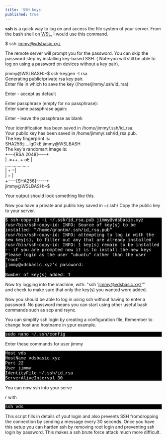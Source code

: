 ```yaml
---
title: 'SSH keys'
published: true
---
```


<p>    
    <b>ssh</b> is a quick way to log on and access the file system of your server. From the bash shell on <a href="https://vdsbasic.xyz/install-lamp-on-windows-10/">WSL</a>, I would use this command.</p>

<p style="font-family:Courier; color:white; background-color:black;">

$ ssh  jimmy@vdsbasic.xyz

</p>

<p>The remote server will prompt you for the password. You can skip the password step by installing key-based SSH. ( Note:you will still be able to log on using a password on devices without a key pair).</p>


<p style="font-family:Courier; color:white; background-color:black;">


jimmy@WSLBASH:~$ ssh-keygen -t rsa<br>
Generating public/private rsa key pair.<br>
Enter file in which to save the key (/home/jimmy/.ssh/id_rsa):<br>
  

</p>
<p>
Enter - accept as default</p>

<p style="font-family:Courier; color:white; background-color:black;">

Enter passphrase (empty for no passphrase):<br>
Enter same passphrase again:<br>

</p>

<p>Enter - leave the passphrase as blank</p>


<p style="font-family:Courier; color:white; background-color:black;">

Your identification has been saved in /home/jimmy/.ssh/id_rsa.<br>
Your public key has been saved in /home/jimmy/.ssh/id_rsa.pub.<br>
The key fingerprint is:<br>
SHA256:j....lgOkE jimmy@WSLBASH<br>
The key's randomart image is:<br>
+---[RSA 2048]----+<br>
|   .=++..+ oE    |<br>
...................<br>
|              + =|<br>
|               = |<br>
+----[SHA256]-----+<br>
jimmy@WSLBASH:~$<br>

</p>

<p>Your output should look something like this.</p>

<p>Now you have a private and public key saved in ~/.ssh/
Copy the public key to your server.</p>


<p style="font-family:Courier; color:white; background-color:black;">
$ ssh-copy-id -i ~/.ssh/id_rsa.pub jimmy@vdsbasic.xyz<br>
/usr/bin/ssh-copy-id: INFO: Source of key(s) to be installed: "/home/grantm/.ssh/id_rsa.pub"<br>
/usr/bin/ssh-copy-id: INFO: attempting to log in with the new key(s), to filter out any that are already installed<br>
/usr/bin/ssh-copy-id: INFO: 1 key(s) remain to be installed -- if you are prompted now it is to install the new keys<br>
Please login as the user "ubuntu" rather than the user "root".<br>
jimmy@vdsbasic.xyz's password: <br>
<br>
Number of key(s) added: 1<br>

Now try logging into the machine, with:   "ssh 'jimmy@vdsbasic.xyz'"<br>
and check to make sure that only the key(s) you wanted were added.<br>

</p>

<p>
Now you should be able to log in using ssh without having to enter a password. No password means you can start using other useful bash commands such as scp and rsync.</p>


<p>You can simplify ssh login by creating a configuration file, Remember to change host and hostname in ypur example.</p>

<p style="font-family:Courier; color:white; background-color:black;">
sudo nano ~/.ssh/config
</p>
<p>
Enter these commands for user jimmy</p>


<p style="font-family:Courier; color:white; background-color:black;">
Host vds<br>
HostName vdsbasic.xyz<br>
Port 22<br>
User jimmy<br>
IdentityFile ~/.ssh/id_rsa<br>
ServerAliveInterval 30<br>
</p>
<p>You can now ssh into your serve</p>
r with

<p style="font-family:Courier; color:white; background-color:black;">ssh vds</p>


<p>This script fills in details of yout login and also prevents SSH fromdropping the connection by sending a message every 30 seconds. Once you have this setup you can harden ssh by removing root login and  preventing ssh login by password. This makes a ssh brute force attack much more difficult.</p>